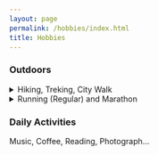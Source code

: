 ```yaml
---
layout: page
permalink: /hobbies/index.html
title: Hobbies
---
```


### Outdoors

<details>
  <summary>Hiking, Treking, City Walk</summary>
  <p>
    I am an avid hiker and trekker. During the COVID-19, I embarked on a backpacking journey in western China (滇藏线，川藏线，新藏线) for over a year, exploring the region through hiking and hitchhiking. Along the way, I engaged in conversations with various individuals, witnessed awe-inspiring landscapes in remote areas(狮泉河至叶城), and developed admiration for the countless pilgrims on the road...

    I have written some travel experiences in the form of short articles (冈仁波齐,洛克线,武功山,雨崩...), which I have uploaded to my personal WeChat official account (闲檀). If you are interested, you can subscribe to it. Certainly, you can also reach out to me through WeChat (tan_peng_hci) to discuss our travel experiences and perhaps even plan our next hiking trip together.

    Hiking has become a lifelong lifestyle for me. The following image depicts the trajectory of my travels in China.

    <img src="/images/outdoors.jpg">
  </p>
</details>

<details>
  <summary>Running (Regular) and Marathon</summary>
  <p>
    Kobe Marathon...

    <br> <img src="/images/kobe.jpg">
  </p>
</details>

### Daily Activities

Music, Coffee, Reading, Photograph...
